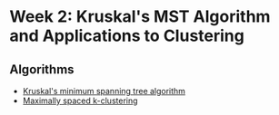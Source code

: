 # Week 2: Kruskal's MST Algorithm and Applications to Clustering

## Algorithms
* [Kruskal's minimum spanning tree algorithm](./kruskal/kruskal.py)
* [Maximally spaced k-clustering](./clustering/clustering.py)